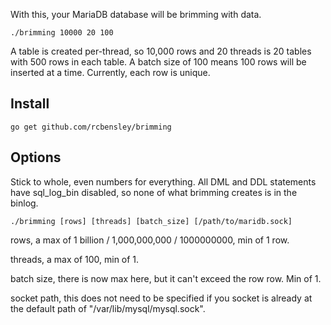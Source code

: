 With this, your MariaDB database will be brimming with data.

    ./brimming 10000 20 100

A table is created per-thread, so 10,000 rows and 20 threads is 20 tables with 500 rows in each table. A batch size of 100 means 100 rows will be inserted at a time. Currently, each row is unique.

## Install

    go get github.com/rcbensley/brimming

## Options
Stick to whole, even numbers for everything.
All DML and DDL statements have sql_log_bin disabled, so none of what brimming creates is in the binlog.

    ./brimming [rows] [threads] [batch_size] [/path/to/maridb.sock]

rows, a max of 1 billion / 1,000,000,000 / 1000000000, min of 1 row.

threads, a max of 100, min of 1.

batch size, there is now max here, but it can't exceed the row row. Min of 1.

socket path, this does not need to be specified if you socket is already at the default path of "/var/lib/mysql/mysql.sock".
